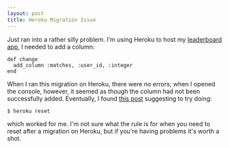 ```yaml
---
layout: post
title: Heroku Migration Issue
---
```


Just ran into a rather silly problem. I'm using Heroku to host my [leaderboard app](leaderboard.indspenceable.com), I needed to add a column:

    def change
      add_column :matches, :user_id, :integer
    end
    
When I ran this migration on Heroku, there were no errors; when I opened the console, however, it seemed as though the column had not been successfully added. Eventually, I found [this post](http://stackoverflow.com/questions/5171696/rails-3-migration-not-working-on-heroku) suggesting to try doing:

    $ heroku reset

which worked for me. I'm not sure what the rule is for when you need to reset after a migration on Heroku, but if you're having problems it's worth a shot.